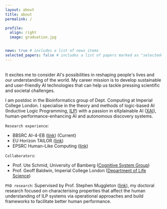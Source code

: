 ```yaml
---
layout: about
title: about
permalink: /

profile:
  align: right
  image: graduation.jpg


news: true # includes a list of news items
selected_papers: false # includes a list of papers marked as "selected={true}"
---
```

<br/>
It excites me to consider AI's possibilities in reshaping people's lives and our understanding of the world.
My career mission is to develop sustainable and user-friendly AI technologies that can help us tackle pressing scientific and societal challenges. 

I am postdoc in the Bioinformatics group of Dept. Computing at Imperial College London. 
I specialise in the theory and methods of logic-based AI (Inductive Logic Programming, <ins>[ILP](https://en.wikipedia.org/wiki/Inductive_logic_programming)</ins>) with a passion in eXplainable AI (<ins>[XAI](https://en.wikipedia.org/wiki/Explainable_artificial_intelligence)</ins>), human-performance-enhancing AI and autonomous discovery systems.

`Research experience`: 
- BBSRC AI-4-EB (<ins>[link](https://www.imperial.ac.uk/news/236657/new-uk-wide-ai-engineering-biology-consortium/)</ins>) (Current)
- EU Horizon TAILOR (<ins>[link](https://tailor-network.eu/)</ins>)
- EPSRC Human-Like Computing (<ins>[link](http://hlc.doc.ic.ac.uk/)</ins>)

`Collaborators`: 
- Prof. Ute Schmid, University of Bamberg (<ins>[Cognitive System Group](https://www.uni-bamberg.de/en/cogsys/schmid/)</ins>)
- Prof. Geoff Baldwin, Imperial College London (<ins>[Department of Life Science](https://www.imperial.ac.uk/people/g.baldwin)</ins>)

`PhD research`: 
Supervised by Prof. Stephen Muggleton (<ins>[link](https://scholar.google.com/citations?user=WxJXT2MAAAAJ&hl=en)</ins>), my doctoral research focused on characterising properties that affect the human understanding of ILP systems via operational approaches and build frameworks to facilitate better human performance. 


